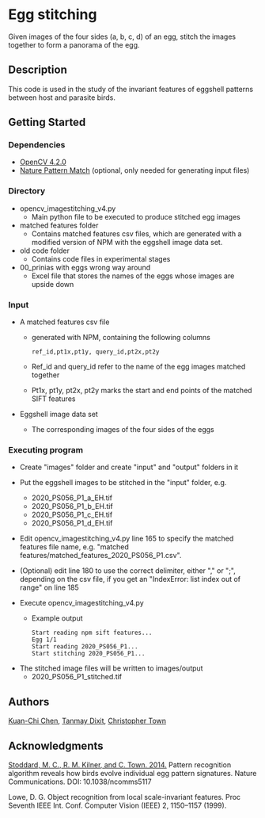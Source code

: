 # Egg stitching 

Given images of the four sides (a, b, c, d) of an egg, stitch the images together to form a panorama of the egg. 

## Description

This code is used in the study of the invariant features of eggshell patterns between host and parasite birds.

## Getting Started

### Dependencies

* [OpenCV 4.2.0](https://opencv.org/opencv-4-2-0/)
* [Nature Pattern Match](http://www.naturepatternmatch.org/) (optional, only needed for generating input files)

### Directory

- opencv_imagestitching_v4.py
  - Main python file to be executed to produce stitched egg images
- matched features folder
  - Contains matched features csv files, which are generated with a modified version of NPM with the eggshell image data set. 
- old code folder
  - Contains code files in experimental stages 
- 00_prinias with eggs wrong way around
  - Excel file that stores the names of the eggs whose images are upside down

### Input

* A matched features csv file

  * generated with NPM, containing the following columns

    ```
    ref_id,pt1x,pt1y, query_id,pt2x,pt2y
    ```

  * Ref_id and query_id refer to the name of the egg images matched together

  * Pt1x, pt1y, pt2x, pt2y marks the start and end points of the matched SIFT features

* Eggshell image data set

  * The corresponding images of the four sides of the eggs


### Executing program

* Create "images" folder and create "input" and "output" folders in it
* Put the eggshell images to be stitched in the "input" folder, e.g.

  * 2020_PS056_P1_a_EH.tif
  * 2020_PS056_P1_b_EH.tif
  * 2020_PS056_P1_c_EH.tif
  * 2020_PS056_P1_d_EH.tif

* Edit opencv_imagestitching_v4.py line 165 to specify the matched features file name, e.g. "matched features/matched_features_2020_PS056_P1.csv".
* (Optional) edit line 180 to use the correct delimiter, either "," or ";", depending on the csv file, if you get an "IndexError: list index out of range" on line 185
* Execute opencv_imagestitching_v4.py

  * Example output

    ```
    Start reading npm sift features...
    Egg 1/1
    Start reading 2020_PS056_P1...
    Start stitching 2020_PS056_P1...
    ```


- The stitched image files will be written to images/output
  - 2020_PS056_P1_stitched.tif

## Authors

[Kuan-Chi Chen](chen26k@mtholyoke.edu), [Tanmay Dixit](td349@cam.ac.uk), [Christopher Town](cpt23@cam.ac.uk)

## Acknowledgments

[Stoddard, M. C., R. M. Kilner, and C. Town. 2014.](https://www.nature.com/articles/ncomms5117) Pattern recognition algorithm reveals how birds evolve individual egg pattern signatures. Nature Communications. DOI: 10.1038/ncomms5117

Lowe, D. G. Object recognition from local scale-invariant features. Proc Seventh IEEE Int. Conf. Computer Vision (IEEE) 2, 1150–1157 (1999).

